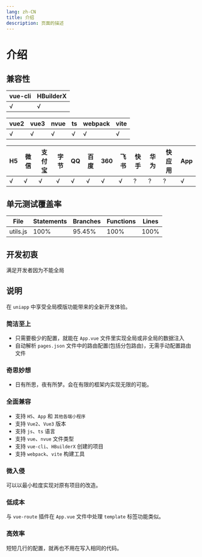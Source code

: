 ```yaml
---
lang: zh-CN
title: 介绍
description: 页面的描述
---
```


<Modal />

# 介绍

## 兼容性

| vue-cli | HBuilderX |
| ------- | --------- |
| √       | √         |

| vue2 | vue3 | nvue | ts  | webpack | vite |
| ---- | ---- | ---- | --- | ------- | ---- |
| √    | √    | √    | √   | √       | √    |

| H5  | 微信 | 支付宝 | 字节 | QQ  | 百度 | 360 | 飞书 | 快手 | 华为 | 快应用 | App |
| --- | ---- | ------ | ---- | --- | ---- | --- | ---- | ---- | ---- | ------ | --- |
| √   | √    | √      | √    | √   | √    | √   | √    | ?    | ?    | ?      | √   |

## 单元测试覆盖率

| File     | Statements | Branches | Functions | Lines |
| -------- | ---------- | -------- | --------- | ----- |
| utils.js | 100%       | 95.45%   | 100%      | 100%  |

## 开发初衷

满足开发者因为不能全局

## 说明

在 `uniapp` 中享受全局模版功能带来的全新开发体验。

### 简洁至上

-   只需要极少的配置，就能在 `App.vue` 文件里实现全局或非全局的数据注入
-   自动解析 `pages.json` 文件中的路由配置(包括分包路由)，无需手动配置路由文件

### 奇思妙想

-   日有所思，夜有所梦。会在有限的框架内实现无限的可能。

### 全面兼容

-   支持 `H5`、`App` 和 `其他各端小程序`
-   支持 `Vue2`、`Vue3` 版本
-   支持 `js`、`ts` 语言
-   支持 `vue`、`nvue` 文件类型
-   支持 `vue-cli`、`HBuilderX` 创建的项目
-   支持 `webpack`、`vite` 构建工具

### 微入侵

可以以最小粒度实现对原有项目的改造。

### 低成本

与 `vue-route` 插件在 `App.vue` 文件中处理 `template` 标签功能类似。

### 高效率

短短几行的配置，就再也不用在写入相同的代码。
